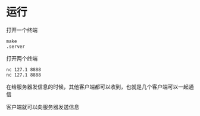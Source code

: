 # 运行

打开一个终端

```shell
make
.server
```



打开两个终端

```shell
nc 127.1 8888
nc 127.1 8888
```



在给服务器发信息的时候，其他客户端都可以收到，也就是几个客户端可以一起通信





客户端就可以向服务器发送信息
